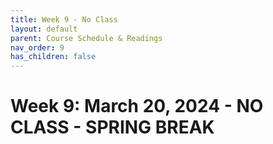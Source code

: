 ```yaml
---
title: Week 9 - No Class
layout: default
parent: Course Schedule & Readings
nav_order: 9
has_children: false
---
```


# Week 9: March 20, 2024 - NO CLASS - SPRING BREAK
